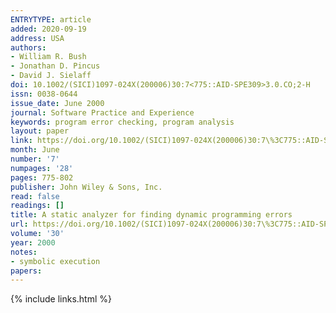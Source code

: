 ```yaml
---
ENTRYTYPE: article
added: 2020-09-19
address: USA
authors:
- William R. Bush
- Jonathan D. Pincus
- David J. Sielaff
doi: 10.1002/(SICI)1097-024X(200006)30:7<775::AID-SPE309>3.0.CO;2-H
issn: 0038-0644
issue_date: June 2000
journal: Software Practice and Experience
keywords: program error checking, program analysis
layout: paper
link: https://doi.org/10.1002/(SICI)1097-024X(200006)30:7\%3C775::AID-SPE309\%3E3.0.CO;2-H
month: June
number: '7'
numpages: '28'
pages: 775-802
publisher: John Wiley & Sons, Inc.
read: false
readings: []
title: A static analyzer for finding dynamic programming errors
url: https://doi.org/10.1002/(SICI)1097-024X(200006)30:7\%3C775::AID-SPE309\%3E3.0.CO;2-H
volume: '30'
year: 2000
notes:
- symbolic execution
papers:
---
```

{% include links.html %}
